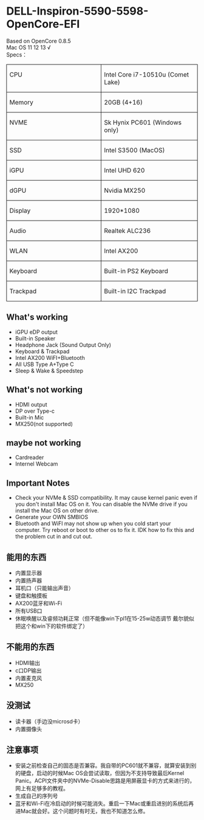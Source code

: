 # DELL-Inspiron-5590-5598-OpenCore-EFI
Based on OpenCore 0.8.5  
Mac OS 11 12 13 √  
Specs：
<table class="MsoTableGrid" border="1" cellspacing="0" cellpadding="0" style="border-collapse:collapse;border:none">
 <tbody><tr>
  <td width="277" valign="top" style="width:207.4pt;border:solid windowtext 1.0pt;
  padding:0cm 5.4pt 0cm 5.4pt">
  <p class="MsoNormal"><span lang="EN-US">CPU</span></p>
  </td>
  <td width="277" valign="top" style="width:207.4pt;border:solid windowtext 1.0pt;
  border-left:none;padding:0cm 5.4pt 0cm 5.4pt">
  <p class="MsoNormal"><span lang="EN-US">Intel Core i7-10510u (Comet Lake)</span></p>
  </td>
 </tr>
 <tr>
  <td width="277" valign="top" style="width:207.4pt;border:solid windowtext 1.0pt;
  border-top:none;padding:0cm 5.4pt 0cm 5.4pt">
  <p class="MsoNormal"><span lang="EN-US">Memory</span></p>
  </td>
  <td width="277" valign="top" style="width:207.4pt;border-top:none;border-left:
  none;border-bottom:solid windowtext 1.0pt;border-right:solid windowtext 1.0pt;
  padding:0cm 5.4pt 0cm 5.4pt">
  <p class="MsoNormal"><span lang="EN-US">20GB (4+16)</span></p>
  </td>
 </tr>
 <tr>
  <td width="277" valign="top" style="width:207.4pt;border:solid windowtext 1.0pt;
  border-top:none;padding:0cm 5.4pt 0cm 5.4pt">
  <p class="MsoNormal"><span lang="EN-US">NVME</span></p>
  </td>
  <td width="277" valign="top" style="width:207.4pt;border-top:none;border-left:
  none;border-bottom:solid windowtext 1.0pt;border-right:solid windowtext 1.0pt;
  padding:0cm 5.4pt 0cm 5.4pt">
  <p class="MsoNormal"><span lang="EN-US">Sk Hynix PC601 (Windows only)</span></p>
  </td>
 </tr>
 <tr>
  <td width="277" valign="top" style="width:207.4pt;border:solid windowtext 1.0pt;
  border-top:none;padding:0cm 5.4pt 0cm 5.4pt">
  <p class="MsoNormal"><span lang="EN-US">SSD</span></p>
  </td>
  <td width="277" valign="top" style="width:207.4pt;border-top:none;border-left:
  none;border-bottom:solid windowtext 1.0pt;border-right:solid windowtext 1.0pt;
  padding:0cm 5.4pt 0cm 5.4pt">
  <p class="MsoNormal"><span lang="EN-US">Intel S3500 (MacOS)</span></p>
  </td>
 </tr>
 <tr>
  <td width="277" valign="top" style="width:207.4pt;border:solid windowtext 1.0pt;
  border-top:none;padding:0cm 5.4pt 0cm 5.4pt">
  <p class="MsoNormal"><span lang="EN-US">iGPU</span></p>
  </td>
  <td width="277" valign="top" style="width:207.4pt;border-top:none;border-left:
  none;border-bottom:solid windowtext 1.0pt;border-right:solid windowtext 1.0pt;
  padding:0cm 5.4pt 0cm 5.4pt">
  <p class="MsoNormal"><span lang="EN-US">Intel UHD 620</span></p>
  </td>
 </tr>
 <tr>
  <td width="277" valign="top" style="width:207.4pt;border:solid windowtext 1.0pt;
  border-top:none;padding:0cm 5.4pt 0cm 5.4pt">
  <p class="MsoNormal"><span lang="EN-US">dGPU</span></p>
  </td>
  <td width="277" valign="top" style="width:207.4pt;border-top:none;border-left:
  none;border-bottom:solid windowtext 1.0pt;border-right:solid windowtext 1.0pt;
  padding:0cm 5.4pt 0cm 5.4pt">
  <p class="MsoNormal"><span lang="EN-US">Nvidia MX250</span></p>
  </td>
 </tr>
 <tr>
  <td width="277" valign="top" style="width:207.4pt;border:solid windowtext 1.0pt;
  border-top:none;padding:0cm 5.4pt 0cm 5.4pt">
  <p class="MsoNormal"><span lang="EN-US">Display</span></p>
  </td>
  <td width="277" valign="top" style="width:207.4pt;border-top:none;border-left:
  none;border-bottom:solid windowtext 1.0pt;border-right:solid windowtext 1.0pt;
  padding:0cm 5.4pt 0cm 5.4pt">
  <p class="MsoNormal"><span lang="EN-US">1920*1080</span></p>
  </td>
 </tr>
 <tr>
  <td width="277" valign="top" style="width:207.4pt;border:solid windowtext 1.0pt;
  border-top:none;padding:0cm 5.4pt 0cm 5.4pt">
  <p class="MsoNormal"><span lang="EN-US">Audio</span></p>
  </td>
  <td width="277" valign="top" style="width:207.4pt;border-top:none;border-left:
  none;border-bottom:solid windowtext 1.0pt;border-right:solid windowtext 1.0pt;
  padding:0cm 5.4pt 0cm 5.4pt">
  <p class="MsoNormal"><span lang="EN-US">Realtek ALC236</span></p>
  </td>
 </tr>
 <tr>
  <td width="277" valign="top" style="width:207.4pt;border:solid windowtext 1.0pt;
  border-top:none;padding:0cm 5.4pt 0cm 5.4pt">
  <p class="MsoNormal"><span lang="EN-US">WLAN</span></p>
  </td>
  <td width="277" valign="top" style="width:207.4pt;border-top:none;border-left:
  none;border-bottom:solid windowtext 1.0pt;border-right:solid windowtext 1.0pt;
  padding:0cm 5.4pt 0cm 5.4pt">
  <p class="MsoNormal"><span lang="EN-US">Intel AX200</span></p>
  </td>
 </tr>
 <tr>
  <td width="277" valign="top" style="width:207.4pt;border:solid windowtext 1.0pt;
  border-top:none;padding:0cm 5.4pt 0cm 5.4pt">
  <p class="MsoNormal"><span lang="EN-US">Keyboard</span></p>
  </td>
  <td width="277" valign="top" style="width:207.4pt;border-top:none;border-left:
  none;border-bottom:solid windowtext 1.0pt;border-right:solid windowtext 1.0pt;
  padding:0cm 5.4pt 0cm 5.4pt">
  <p class="MsoNormal"><span lang="EN-US">Built-in PS2 Keyboard</span></p>
  </td>
 </tr>
 <tr>
  <td width="277" valign="top" style="width:207.4pt;border:solid windowtext 1.0pt;
  border-top:none;padding:0cm 5.4pt 0cm 5.4pt">
  <p class="MsoNormal"><span lang="EN-US">Trackpad</span></p>
  </td>
  <td width="277" valign="top" style="width:207.4pt;border-top:none;border-left:
  none;border-bottom:solid windowtext 1.0pt;border-right:solid windowtext 1.0pt;
  padding:0cm 5.4pt 0cm 5.4pt">
  <p class="MsoNormal"><span lang="EN-US">Built-in I2C Trackpad</span></p>
  </td>
 </tr>
</tbody></table>

## What's working
* iGPU eDP output  
* Built-in Speaker  
* Headphone Jack (Sound Output Only)  
* Keyboard & Trackpad  
* Intel AX200 WiFI+Bluetooth  
* All USB Type A+Type C  
* Sleep & Wake & Speedstep  

## What's not working
* HDMI output  
* DP over Type-c  
* Built-in Mic  
* MX250(not supported)  

## maybe not working
* Cardreader  
* Internel Webcam  

## Important Notes
* Check your NVMe & SSD compatibility. It may cause kernel panic even if you don't install Mac OS on it. You can disable the NVMe drive if you install the Mac OS on other drive.  
* Generate your OWN SMBIOS
* Bluetooth and WiFI may not show up when you cold start your computer. Try reboot or boot to other os to fix it. IDK how to fix this and the problem cut in and cut out.

## 能用的东西
* 内置显示器
* 内置扬声器
* 耳机口（只能输出声音）
* 键盘和触摸板
* AX200蓝牙和Wi-Fi
* 所有USB口
* 休眠唤醒以及睿频功耗正常（但不能像win下pl1在15-25w动态调节 戴尔貌似把这个和win下的软件绑定了）

## 不能用的东西
* HDMI输出
* c口DP输出
* 内置麦克风
* MX250

## 没测试
* 读卡器（手边没microsd卡）
* 内置摄像头

## 注意事项
* 安装之前检查自己的固态是否兼容。我自带的PC601就不兼容，就算安装到别的硬盘，启动的时候Mac OS会尝试读取，但因为不支持导致最后Kernel Panic。ACPI文件夹中的NVMe-Disable思路是用屏蔽显卡的方式来进行的，网上有足够多的教程。
* 生成自己的序列号
* 蓝牙和Wi-Fi在冷启动的时候可能消失。重启一下Mac或重启进别的系统后再进Mac就会好。这个问题时有时无，我也不知道怎么修。
